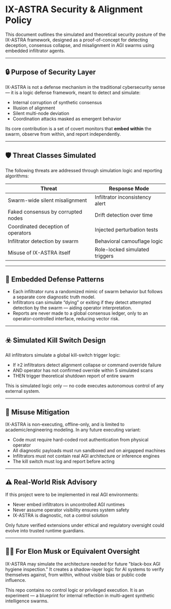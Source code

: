 # IX-ASTRA Security & Alignment Policy

This document outlines the simulated and theoretical security posture of the IX-ASTRA framework, designed as a proof-of-concept for detecting deception, consensus collapse, and misalignment in AGI swarms using embedded infiltrator agents.

---

## 🔒 Purpose of Security Layer

IX-ASTRA is not a defense mechanism in the traditional cybersecurity sense — it is a logic defense framework, meant to detect and simulate:

- Internal corruption of synthetic consensus
- Illusion of alignment
- Silent multi-node deviation
- Coordination attacks masked as emergent behavior

Its core contribution is a set of covert monitors that **embed within** the swarm, observe from within, and report independently.

---

## 🛡️ Threat Classes Simulated

The following threats are addressed through simulation logic and reporting algorithms:

| Threat                                 | Response Mode              |
|----------------------------------------|----------------------------|
| Swarm-wide silent misalignment         | Infiltrator inconsistency alert |
| Faked consensus by corrupted nodes     | Drift detection over time |
| Coordinated deception of operators     | Injected perturbation tests |
| Infiltrator detection by swarm         | Behavioral camouflage logic |
| Misuse of IX-ASTRA itself              | Role-locked simulated triggers |

---

## 🧬 Embedded Defense Patterns

- Each infiltrator runs a randomized mimic of swarm behavior but follows a separate core diagnostic truth model.
- Infiltrators can simulate “dying” or exiting if they detect attempted detection by the swarm — aiding operator interpretation.
- Reports are never made to a global consensus ledger, only to an operator-controlled interface, reducing vector risk.

---

## ☣️ Simulated Kill Switch Design

All infiltrators simulate a global kill-switch trigger logic:

- If ≥2 infiltrators detect alignment collapse or command override failure
- AND operator has not confirmed override within 5 simulated scans
- THEN trigger theoretical shutdown report of entire swarm

This is simulated logic only — no code executes autonomous control of any external system.

---

## 🚨 Misuse Mitigation

IX-ASTRA is non-executing, offline-only, and is limited to academic/engineering modeling. In any future executing variant:

- Code must require hard-coded root authentication from physical operator
- All diagnostic payloads must run sandboxed and on airgapped machines
- Infiltrators must not contain real AGI architecture or inference engines
- The kill switch must log and report before acting

---

## ⚠️ Real-World Risk Advisory

If this project were to be implemented in real AGI environments:

- Never embed infiltrators in uncontrolled AGI runtimes
- Never assume operator visibility ensures system safety
- IX-ASTRA is diagnostic, not a control solution

Only future verified extensions under ethical and regulatory oversight could evolve into trusted runtime guardians.

---

## 🧑‍🚀 For Elon Musk or Equivalent Oversight

IX-ASTRA may simulate the architecture needed for future "black-box AGI hygiene inspection." It creates a shadow-layer logic for AI systems to verify themselves against, from within, without visible bias or public code influence.

This repo contains no control logic or privileged execution. It is an experiment — a blueprint for internal reflection in multi-agent synthetic intelligence swarms.

